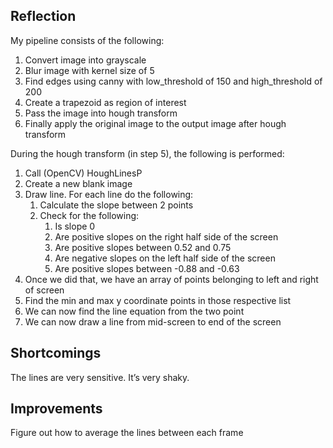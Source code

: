 ## Reflection

My pipeline consists of the following:
1. Convert image into grayscale
2. Blur image with kernel size of 5
3. Find edges using canny with low_threshold of 150 and high_threshold of 200
4. Create a trapezoid as region of interest
5. Pass the image into hough transform
6. Finally apply the original image to the output image after hough transform

During the hough transform (in step 5), the following is performed:
1. Call (OpenCV) HoughLinesP
2. Create a new blank image
3. Draw line. For each line do the following:
    1. Calculate the slope between 2 points
    2. Check for the following:
        1. Is slope 0
        2. Are positive slopes on the right half side of the screen
        3. Are positive slopes between 0.52 and 0.75
        4. Are negative slopes on the left half side of the screen
        5. Are positive slopes between -0.88 and -0.63
4. Once we did that, we have an array of points belonging to left and right of screen
5. Find the min and max y coordinate points in those respective list
6. We can now find the line equation from the two point
7. We can now draw a line from mid-screen to end of the screen

## Shortcomings
The lines are very sensitive. It’s very shaky.

## Improvements
Figure out how to average the lines between each frame
